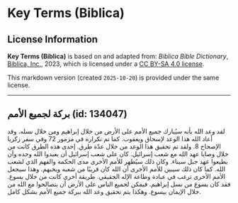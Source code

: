 # Key Terms (Biblica)

## License Information

**Key Terms (Biblica)** is based on and adapted from: _Biblica Bible Dictionary_, [Biblica, Inc.](https://www.biblica.com/), 2023, which is licensed under a [CC BY-SA 4.0 license](https://creativecommons.org/licenses/by-sa/4.0/legalcode.en).

This markdown version (created `2025-10-20`) is provided under the same license.



--------------------------------

## بركة لجميع الأمم (id: 134047)

لقد وعد الله بأنه سيُبارك جميع الأمم على الأرض من خلال إبراهيم ومن خلال نسله. وقد أعاد الله هذا الوعد لإسحاق ويعقوب. كما تم تكراره في مزمور 72 وفي سفر زكريا الإصحاح 8\. ولقد تم تحقيق هذا الوعد من خلال عدّة طرق. إحدى هذه الطرق كانت من خلال وصايا عهد الله مع شعب إسرائيل. كان على شعب إسرائيل أن يعبدوا الله وحده وأن يطيعوا عهد جبل سيناء. وكان ذلك سيُظهر للأمم الأخرى مدى الحكمة والفهم الذي لشعب الله. كما كان ذلك سيبين للأمم الأخرى أن الله كان قريبًا من شعبه ويحبهم. وهذا سيجعل الأمم الأخرى ترغب في عبادة وطاعة الإله الحقيقي. طريقة أخرى كانت من خلال يسوع. فقد كان يسوع من نسل إبراهيم. فيمكن لجميع الناس على الأرض أن يتصالحوا مع الله من خلال الإيمان بيسوع. وهكذا يتم تحقيق وعد الله ببركة جميع الأمم بشكل كامل.


